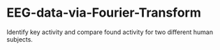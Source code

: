 # EEG-data-via-Fourier-Transform
Identify key activity and compare found activity for two different human subjects.
